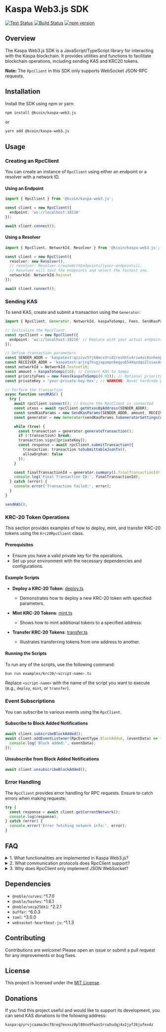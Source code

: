 # Kaspa Web3.js SDK

[![Test Status](https://github.com/kaspa-kcoin/kaspa-web3.js/actions/workflows/test.yml/badge.svg)](https://github.com/kaspa-kcoin/kaspa-web3.js/actions/workflows/test.yml)
[![Build Status](https://github.com/kaspa-kcoin/kaspa-web3.js/actions/workflows/build.yml/badge.svg)](https://github.com/kaspa-kcoin/kaspa-web3.js/actions/workflows/build.yml)
[![npm version](https://img.shields.io/npm/v/@kcoin/kaspa-web3.js.svg)](https://www.npmjs.com/package/@kcoin/kaspa-web3.js)

## Overview

The Kaspa Web3.js SDK is a JavaScript/TypeScript library for interacting with the Kaspa blockchain. It provides utilities and functions to facilitate blockchain operations, including sending KAS and KRC20 tokens.

**Note:** The `RpcClient` in this SDK only supports WebSocket JSON-RPC requests.

## Installation

Install the SDK using npm or yarn:

```sh
npm install @kcoin/kaspa-web3.js
```

or

```sh
yarn add @kcoin/kaspa-web3.js
```

## Usage

### Creating an RpcClient

You can create an instance of `RpcClient` using either an endpoint or a resolver with a network ID.

#### Using an Endpoint

```typescript
import { RpcClient } from '@kcoin/kaspa-web3.js';

const client = new RpcClient({
  endpoint: 'ws://localhost:18210'
});

await client.connect();
```

#### Using a Resolver

```typescript
import { RpcClient, NetworkId, Resolver } from '@kcoin/kaspa-web3.js';

const client = new RpcClient({
  resolver: new Resolver(),
  // resolver: Resolver.createWithEndpoints([your-endpoints]),
  // Resolver will test the endpoints and select the fastest one.
  networkId: NetworkId.Mainnet
});

await client.connect();
```

### Sending KAS

To send KAS, create and submit a transaction using the `Generator`:

```typescript
import { RpcClient, Generator, NetworkId, kaspaToSompi, Fees, SendKasParams } from '@kcoin/kaspa-web3.js';

// Initialize the RpcClient
const rpcClient = new RpcClient({
  endpoint: 'ws://localhost:18210' // Replace with your actual endpoint
});

// Define transaction parameters
const SENDER_ADDR = 'kaspatest:qzzzvv57j68mcv3rsd2reshhtv4rcw4xc8snhenp2k4wu4l30jfjxlgfr8qcz';
const RECEIVER_ADDR = 'kaspatest:qrjcg7hsgjapumpn8egyu6544qzdqs2lssas4nfwewl55lnenr5pyzd7cmyx6';
const networkId = NetworkId.Testnet10;
const amount = kaspaToSompi(10); // Convert KAS to Sompi
const priorityFees = new Fees(kaspaToSompi(0.02)); // Optional priority fee
const privateKey = 'your-private-key-hex'; // WARNING: Never hardcode private keys in production code

// Perform the transaction
async function sendKAS() {
  try {
    await rpcClient.connect(); // Ensure the RpcClient is connected
    const utxos = await rpcClient.getUtxosByAddress(SENDER_ADDR);
    const sendKasParams = new SendKasParams(SENDER_ADDR, amount, RECEIVER_ADDR, networkId, priorityFees);
    const generator = new Generator(sendKasParams.toGeneratorSettings(utxos));

    while (true) {
      const transaction = generator.generateTransaction();
      if (!transaction) break;
      transaction.sign([privateKey]);
      const response = await rpcClient.submitTransaction({
        transaction: transaction.toSubmittableJsonTx(),
        allowOrphan: false
      });
    }

    const finalTransactionId = generator.summary().finalTransactionId!.toHex();
    console.log('Final Transaction ID:', finalTransactionId);
  } catch (error) {
    console.error('Transaction failed:', error);
  }
}

sendKAS();
```

### KRC-20 Token Operations

This section provides examples of how to deploy, mint, and transfer KRC-20 tokens using the `Krc20RpcClient` class.

#### Prerequisites

- Ensure you have a valid private key for the operations.
- Set up your environment with the necessary dependencies and configurations.

#### Example Scripts

- **Deploy a KRC-20 Token**: [deploy.ts](examples/krc20/deploy.ts)

  - Demonstrates how to deploy a new KRC-20 token with specified parameters.

- **Mint KRC-20 Tokens**: [mint.ts](examples/krc20/mint.ts)

  - Shows how to mint additional tokens to a specified address.

- **Transfer KRC-20 Tokens**: [transfer.ts](examples/krc20/transfer.ts)
  - Illustrates transferring tokens from one address to another.

#### Running the Scripts

To run any of the scripts, use the following command:

```bash
bun run examples/krc20/<script-name>.ts
```

Replace `<script-name>` with the name of the script you want to execute (e.g., `deploy`, `mint`, or `transfer`).

### Event Subscriptions

You can subscribe to various events using the `RpcClient`.

#### Subscribe to Block Added Notifications

```typescript
await client.subscribeBlockAdded();
await client.addEventListener(RpcEventType.BlockAdded, (eventData) => {
  console.log('Block added:', eventData);
});
```

#### Unsubscribe from Block Added Notifications

```typescript
await client.unsubscribeBlockAdded();
```

### Error Handling

The `RpcClient` provides error handling for RPC requests. Ensure to catch errors when making requests:

```typescript
try {
  const response = await client.getCurrentNetwork();
  console.log(response);
} catch (error) {
  console.error('Error fetching network info:', error);
}
```

## FAQ

<details>
  <summary>1. What functionalities are implemented in Kaspa Web3.js?</summary>

Kaspa Web3.js implements transaction construction, signing, and related hashing. It includes the following components:

- `Keypair`: Represents a pair of public and private keys used for cryptographic operations.
- `TxScriptBuilder`: A utility for constructing transaction scripts.
- `RpcClient`: A client for interacting with the Kaspa blockchain via WebSocket JSON-RPC requests.
- `Generator`: A class for generating transactions, including inputs, outputs, and fees.
- `Resolver`: A utility for resolving network endpoints and selecting the fastest one.
- `Krc20RpcClient`: A specialized RPC client for interacting with KRC-20 tokens on the Kaspa blockchain.

</details>

<details>
  <summary>2. What communication protocols does RpcClient support?</summary>

RpcClient only supports WebSocket with JSON serialization. It includes the full implementation of RPC methods and subscribe-related interfaces.

</details>

<details>
  <summary>3. Why does RpcClient only implement JSON WebSocket?</summary>

- GRPC does not support duplex communication in browsers.
- Borsh serialization encoded WebSocket can become incompatible with minor changes in node data structures, making it difficult to maintain.
- JSON serialization provides better compatibility, so kaspa-web3.js exclusively uses JSON WebSocket.

</details>

## Dependencies

- `@noble/curves`: ^1.7.0
- `@noble/hashes`: ^1.6.1
- `@noble/secp256k1`: ^2.2.1
- `buffer`: ^6.0.3
- `toml`: ^3.0.0
- `websocket-heartbeat-js`: ^1.1.3

## Contributing

Contributions are welcome! Please open an issue or submit a pull request for any improvements or bug fixes.

## License

This project is licensed under the [MIT License](./LICENSE).

## Donations

If you find this project useful and would like to support its development, you can send KAS donations to the following address:

```text
kaspa:qzyrvjcaama3ecf8reg7evxxz0pl80nx9fwas5rcw5udqj4x2jyf26jufex4z
```
